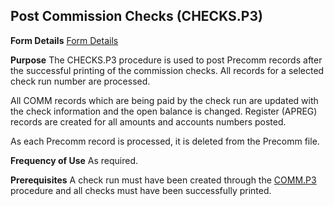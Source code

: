 ## Post Commission Checks (CHECKS.P3)
<PageHeader />

**Form Details**
[Form Details](../CHECKS-P3-1/README.md)

**Purpose**
The CHECKS.P3 procedure is used to post Precomm records after the successful
printing of the commission checks. All records for a selected check run number
are processed.

All COMM records which are being paid by the check run are updated with the
check information and the open balance is changed. Register (APREG) records
are created for all amounts and accounts numbers posted.

As each Precomm record is processed, it is deleted from the Precomm file.

**Frequency of Use**
As required.

**Prerequisites**
A check run must have been created through the [COMM.P3](../COMM-P3/README.md)
procedure and all checks must have been successfully printed.

<badge text= "Version 8.10.57 " vertical="middle" />

<PageFooter />
